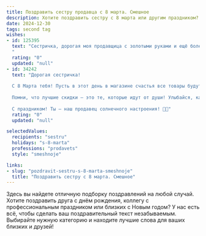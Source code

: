 ```yaml
---
title: Поздравить сестру продавца с 8 марта. Смешное
description: Хотите поздравить сестру с 8 марта или другим праздником? Наш ИИ создаст незабываемое поздравление, а вы обязательно выделитесь среди других.  
date: 2024-12-30
tags: second tag
wishes:
- id: 125395
  text: "Сестричка, дорогая моя продавщица с золотыми руками и ещё более золотым сердцем! С 8 Марта! Желаю, чтобы клиенты были добрыми, как ягнята, а очередь за твоим вниманием – короткой, как юбка у модницы. Пусть каждый день будет полон приятных сюрпризов, а продажи – выше всех небес!  И чтобы тебе всегда хватало сил на все: и на улыбки покупателям, и на веселые вечеринки с нами!  С праздником!
  "
  rating: "0"
  updated: "null"
- id: 34242
  text: "Дорогая сестричка!
  
  С 8 Марта тебя! Пусть в этот день в магазине счастья все товары будут по акции любви, а услуги радости предоставляются без очереди! Желаю, чтобы твой ассортимент радости пополнился новыми счастливыми моментами, а к тебе в корзину жизни ловко попадали только самые яркие и сладкие события!
  
  Помни, что лучшие скидки — это те, которые идут от души! Улыбайся, как будто выбила лотерею в магазине удачи, и пусть окружающие позавидуют твоему безупречному стилю.
  
  С праздником! Ты — наш продавец солнечного настроения! 💐✨"
  rating: "0"
  updated: "null"

selectedValues:
  recipients: "sestru"
  holidays: "s-8-marta"
  professions: "prodavets"
  style: "smeshnoje"

links:
- slug: "pozdravit-sestru-s-8-marta-smeshnoje"
  title: "Поздравить сестру с 8 марта. Смешное"
---
```


Здесь вы найдете отличную подборку поздравлений на любой случай.
Хотите поздравить друга с днём рождения, коллегу с профессиональным праздником или близких с Новым годом? У нас есть всё, чтобы сделать ваш поздравительный текст незабываемым. Выбирайте нужную категорию и находите лучшие слова для ваших близких и друзей!
